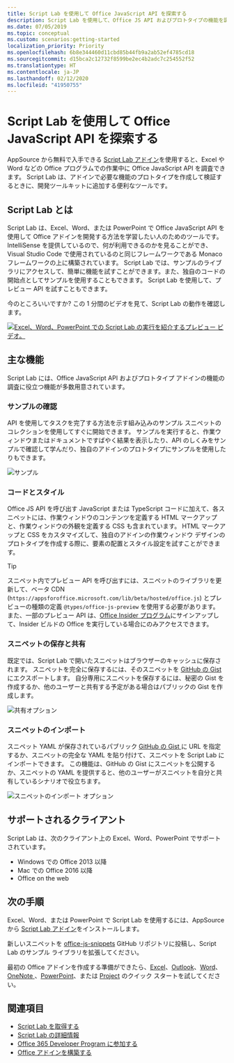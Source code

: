 ```yaml
---
title: Script Lab を使用して Office JavaScript API を探索する
description: Script Lab を使用して、Office JS API およびプロトタイプの機能を調べます。
ms.date: 07/05/2019
ms.topic: conceptual
ms.custom: scenarios:getting-started
localization_priority: Priority
ms.openlocfilehash: 6b8e344460d11cbd85b44fb9a2ab52ef4785cd18
ms.sourcegitcommit: d15bca2c12732f8599be2ec4b2adc7c254552f52
ms.translationtype: HT
ms.contentlocale: ja-JP
ms.lasthandoff: 02/12/2020
ms.locfileid: "41950755"
---
```

# <a name="explore-office-javascript-api-using-script-lab"></a>Script Lab を使用して Office JavaScript API を探索する

AppSource から無料で入手できる [Script Lab アドイン](https://appsource.microsoft.com/product/office/WA104380862)を使用すると、Excel や Word などの Office プログラムでの作業中に Office JavaScript API を調査できます。 Script Lab は、アドインで必要な機能のプロトタイプを作成して検証するときに、開発ツールキットに追加する便利なツールです。

## <a name="what-is-script-lab"></a>Script Lab とは

Script Lab は、Excel、Word、または PowerPoint で Office JavaScript API を使用して Office アドインを開発する方法を学習したい人のためのツールです。 IntelliSense を提供しているので、何が利用できるのかを見ることができ、Visual Studio Code で使用されているのと同じフレームワークである Monaco フレームワークの上に構築されています。 Script Lab では、サンプルのライブラリにアクセスして、簡単に機能を試すことができます。また、独自のコードの開始点としてサンプルを使用することもできます。 Script Lab を使用して、プレビュー API を試すこともできます。

今のところいいですか? この 1 分間のビデオを見て、Script Lab の動作を確認します。

[![Excel、Word、PowerPoint での Script Lab の実行を紹介するプレビュー ビデオ。](../images/screenshot-wide-youtube.png 'Script Lab のプレビュー ビデオ')](https://aka.ms/scriptlabvideo)

## <a name="key-features"></a>主な機能

Script Lab には、Office JavaScript API およびプロトタイプ アドインの機能の調査に役立つ機能が多数用意されています。

### <a name="explore-samples"></a>サンプルの確認

API を使用してタスクを完了する方法を示す組み込みのサンプル スニペットのコレクションを使用してすぐに開始できます。 サンプルを実行すると、作業ウィンドウまたはドキュメントですばやく結果を表示したり、API のしくみをサンプルで確認して学んだり、独自のアドインのプロトタイプにサンプルを使用したりもできます。

![サンプル](../images/script-lab-samples.jpg)

### <a name="code-and-style"></a>コードとスタイル

Office JS API を呼び出す JavaScript または TypeScript コードに加えて、各スニペットには、作業ウィンドウのコンテンツを定義する HTML マークアップと、作業ウィンドウの外観を定義する CSS も含まれています。 HTML マークアップと CSS をカスタマイズして、独自のアドインの作業ウィンドウ デザインのプロトタイプを作成する際に、要素の配置とスタイル設定を試すことができます。

> [!TIP]
> スニペット内でプレビュー API を呼び出すには、スニペットのライブラリを更新して、ベータ CDN (`https://appsforoffice.microsoft.com/lib/beta/hosted/office.js`) とプレビューの種類の定義 `@types/office-js-preview` を使用する必要があります。 また、一部のプレビュー API は、[Office Insider プログラム](https://products.office.com/office-insider)にサインアップして、Insider ビルドの Office を実行している場合にのみアクセスできます。

### <a name="save-and-share-snippets"></a>スニペットの保存と共有

既定では、Script Lab で開いたスニペットはブラウザーのキャッシュに保存されます。 スニペットを完全に保存するには、そのスニペットを [GitHub の Gist](https://gist.github.com) にエクスポートします。 自分専用にスニペットを保存するには、秘密の Gist を作成するか、他のユーザーと共有する予定がある場合はパブリックの Gist を作成します。

![共有オプション](../images/script-lab-share.jpg)

### <a name="import-snippets"></a>スニペットのインポート

スニペット YAML が保存されているパブリック [ GitHub の Gist ](https://gist.github.com) に URL を指定するか、スニペットの完全な YAML を貼り付けて、スニペットを Script Lab にインポートできます。 この機能は、GitHub の Gist にスニペットを公開するか、スニペットの YAML を提供すると、他のユーザーがスニペットを自分と共有しているシナリオで役立ちます。

![スニペットのインポート オプション](../images/script-lab-import-snippet.jpg)

## <a name="supported-clients"></a>サポートされるクライアント

Script Lab は、次のクライアント上の Excel、Word、PowerPoint でサポートされています。

- Windows での Office 2013 以降
- Mac での Office 2016 以降
- Office on the web

## <a name="next-steps"></a>次の手順

Excel、Word、または PowerPoint で Script Lab を使用するには、AppSource から [Script Lab アドイン](https://appsource.microsoft.com/product/office/WA104380862)をインストールします。 

新しいスニペットを [office-js-snippets](https://github.com/OfficeDev/office-js-snippets#office-js-snippets) GitHub リポジトリに投稿し、Script Lab のサンプル ライブラリを拡張してください。

最初の Office アドインを作成する準備ができたら、[Excel](../quickstarts/excel-quickstart-jquery.md)、[Outlook](/outlook/add-ins/quick-start?context=office/dev/add-ins/context)、[Word](../quickstarts/word-quickstart.md)、[OneNote ](../quickstarts/onenote-quickstart.md)、[PowerPoint](../quickstarts/powerpoint-quickstart.md)、または [Project](../quickstarts/project-quickstart.md) のクイック スタートを試してください。

## <a name="see-also"></a>関連項目

- [Script Lab を取得する](https://appsource.microsoft.com/product/office/WA104380862)
- [Script Lab の詳細情報](https://github.com/OfficeDev/script-lab#script-lab-a-microsoft-garage-project)
- [Office 365 Developer Program に参加する](https://developer.microsoft.com/office/dev-program)
- [Office アドインを構築する](../overview/office-add-ins-fundamentals.md)
